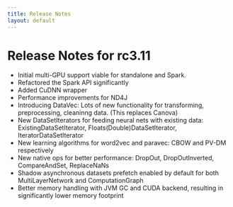 ```yaml
---
title: Release Notes
layout: default
---
```


# Release Notes for rc3.11

* Initial multi-GPU support viable for standalone and Spark. 
* Refactored the Spark API significantly
* Added CuDNN wrapper 
* Performance improvements for ND4J
* Introducing DataVec: Lots of new functionality for transforming, preprocessing, cleaninng data. (This replaces Canova)
* New DataSetIterators for feeding neural nets with existing data: ExistingDataSetIterator, Floats(Double)DataSetIterator, IteratorDataSetIterator
* New learning algorithms for word2vec and paravec: CBOW and PV-DM respectively
* New native ops for better performance: DropOut, DropOutInverted, CompareAndSet, ReplaceNaNs
* Shadow asynchronous datasets prefetch enabled by default for both MultiLayerNetwork and ComputationGraph
* Better memory handling with JVM GC and CUDA backend, resulting in significantly lower memory footprint

